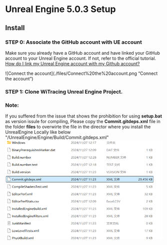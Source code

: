 # Unreal Engine 5.0.3 Setup

## Install

### STEP 0: Associate the GitHub account with UE account
Make sure you already have a GitHub account and have linked your GitHub account to your Unreal Engine account. If not, refer to the official tutorial.
[How do I link my Unreal Engine account with my Github account?](https://www.epicgames.com/help/en-US/epic-accounts-c5719348850459/connect-accounts-c5719351300507/how-do-i-link-my-unreal-engine-account-with-my-github-account-a5720369784347)

![Connect the account](./files/Connect%20the%20account.png “Connect the account”)


### STEP 1: Clone WiTracing Unreal Engine Project.


### Note:
If you suffered from the issue that shows the prohibition for using **setup.bat** as version issule for compiling,
Please copy the **Commit.gitdeps.xml** file in the folder **files** to overwirte the file in the director where you install the UnrealEngine Locally like below
"/UnrealEngine/Engine/Build/Commit.gitdeps.xml"
![DebugUnrealEngineXML](./fig/BuildDebugXML.png "Debug Unreal Engine XML")
